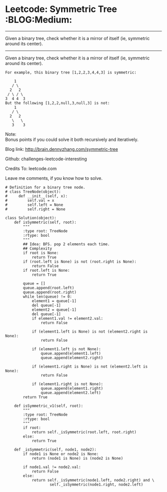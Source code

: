 # Leetcode: Symmetric Tree     :BLOG:Medium:


---

Given a binary tree, check whether it is a mirror of itself (ie, symmetric around its center).  

---

Given a binary tree, check whether it is a mirror of itself (ie, symmetric around its center).  

    For example, this binary tree [1,2,2,3,4,4,3] is symmetric:
    
        1
       / \
      2   2
     / \ / \
    3  4 4  3
    But the following [1,2,2,null,3,null,3] is not:
        1
       / \
      2   2
       \   \
       3    3

Note:  
Bonus points if you could solve it both recursively and iteratively.  

Blog link: <http://brain.dennyzhang.com/symmetric-tree>  

Github: challenges-leetcode-interesting  

Credits To: leetcode.com  

Leave me comments, if you know how to solve.  

    # Definition for a binary tree node.
    # class TreeNode(object):
    #     def __init__(self, x):
    #         self.val = x
    #         self.left = None
    #         self.right = None
    
    class Solution(object):
        def isSymmetric(self, root):
            """
            :type root: TreeNode
            :rtype: bool
            """
            ## Idea: BFS. pop 2 elements each time.
            ## Complexity
            if root is None:
                return True
            if (root.left is None) is not (root.right is None):
                return False
            if root.left is None:
                return True
    
            queue = []
            queue.append(root.left)
            queue.append(root.right)
            while len(queue) != 0:
                element1 = queue[-1]
                del queue[-1]
                element2 = queue[-1]
                del queue[-1]
                if element1.val != element2.val:
                    return False
    
                if (element1.left is None) is not (element2.right is None):
                    return False
    
                if (element1.left is not None):
                    queue.append(element1.left)
                    queue.append(element2.right)
    
                if (element1.right is None) is not (element2.left is None):
                    return False
    
                if (element1.right is not None):
                    queue.append(element1.right)
                    queue.append(element2.left)
            return True
    
        def isSymmetric_v1(self, root):
            """
            :type root: TreeNode
            :rtype: bool
            """
            if root:
                return self._isSymmetric(root.left, root.right)
            else:
                return True
    
        def _isSymmetric(self, node1, node2):
            if node1 is None or node2 is None:
                return (node1 is None) is (node2 is None)
    
            if node1.val != node2.val:
                return False
            else:
                return self._isSymmetric(node1.left, node2.right) and \
                        self._isSymmetric(node1.right, node2.left)